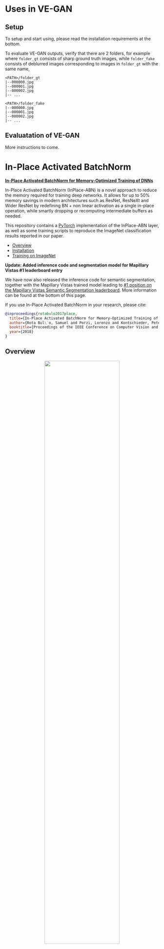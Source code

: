 # Uses in VE-GAN

## Setup

To setup and start using, please read the installation requirements at the bottom.

To evaluate VE-GAN outputs, verify that there are 2 folders, for example where `folder_gt` consists of sharp ground truth images,
while `folder_fake` consists of deblurred images corresponding to images in `folder_gt` with the same name,

```
<PATH>/folder_gt
|--000000.jpg
|--000001.jpg
|--000002.jpg
|-- ...

<PATH>/folder_fake
|--000000.jpg
|--000001.jpg
|--000002.jpg
|-- ...
```

## Evaluatation of VE-GAN

More instructions to come.

# In-Place Activated BatchNorm

[**In-Place Activated BatchNorm for Memory-Optimized Training of DNNs**](https://arxiv.org/abs/1712.02616)

In-Place Activated BatchNorm (InPlace-ABN) is a novel approach to reduce the memory required for training deep networks.
It allows for up to 50% memory savings in modern architectures such as ResNet, ResNeXt and Wider ResNet by redefining
BN + non linear activation as a single in-place operation, while smartly dropping or recomputing intermediate buffers as
needed.

This repository contains a [PyTorch](http://pytorch.org/) implementation of the InPlace-ABN layer, as well as some
training scripts to reproduce the ImageNet classification results reported in our paper.

- [Overview](#overview)
- [Installation](#installation)
- [Training on ImageNet](#training-on-imagenet)

**Update: Added inference code and segmentation model for Mapillary Vistas #1 leaderboard entry**

We have now also released the inference code for semantic segmentation, together with the Mapillary Vistas trained model leading to [#1 position on the Mapillary Vistas Semantic Segmentation leaderboard](https://eval-vistas.mapillary.com/featured-challenges/1/leaderboard/1). More information can be found at the bottom of this page.

If you use In-Place Activated BatchNorm in your research, please cite:
```bibtex
@inproceedings{rotabulo2017place,
  title={In-Place Activated BatchNorm for Memory-Optimized Training of DNNs},
  author={Rota Bul\`o, Samuel and Porzi, Lorenzo and Kontschieder, Peter},
  booktitle={Proceedings of the IEEE Conference on Computer Vision and Pattern Recognition},
  year={2018}
}
```

## Overview

<p align="center"><img width="70%" src="inplace_abn.png" /></p>

When processing a BN-Activation-Convolution sequence in the forward pass, most deep learning frameworks need to store
two big buffers, _i.e._ the input `x` of BN and the input `z` of Conv.
This is necessary because the standard implementations of the backward passes of BN and Conv depend on their inputs to
calculate the gradients.
Using Inplace-ABN to replace the BN-Activation sequence, we can safely discard `x`, thus saving up to 50% GPU memory at
training time.
To achieve this, we rewrite the backward pass of BN in terms of its output `y`, which is in turn reconstructed from `z`
by inverting the activation function.

## Requirements

To install PyTorch, please refer to https://github.com/pytorch/pytorch#installation.

**NOTE: our code _requires_ PyTorch v0.4**.

To install all dependencies using pip, just run:
```bash
pip install -r requirements.txt
```

Some parts of InPlace-ABN have native CUDA implementations, which are compiled using Pytorch v0.4's newly introduced
runtime module loading system, which requires a package called `ninja`.
This can easy be installed from most distributions' package managers, _e.g._ in Ubuntu derivatives:
```bash
sudo apt-get install ninja-build
```

## Training on ImageNet

Here you can find the results from our arXiv paper (top-1 / top-5 scores) with corresponding, trained models and md5 checksums, respectively. The model files provided below are made available under the [license attached to ImageNet](http://www.image-net.org/download-faq). 

| Network                           | Batch | 224            | 224, 10-crops  | 320           |       Trained models (+md5)      |
|-----------------------------------|-------|----------------|----------------|---------------|----------------------------------|
| [ResNeXt101, Std-BN][1]           | 256   | 77.04 / 93.50  | 78.72 / 94.47  | 77.92 / 94.28 | [`448438885986d14db5e870b95f814f91`][6] |
| [ResNeXt101, InPlace-ABN][2]      | 512   | 78.08 / 93.79  | 79.52 / 94.66  | 79.38 / 94.67 | [`3b7a221cbc076410eb12c8dd361b7e4e`][7] |
| [ResNeXt152, InPlace-ABN][3]      | 256   | 78.28 / 94.04  | 79.73 / 94.82  | 79.56 / 94.67 | [`2c8d572587961ed74611d534c5b2e9ce`][8] |
| [WideResNet38, InPlace-ABN][4]    | 256   | 79.72 / 94.78  | 81.03 / 95.43  | 80.69 / 95.27 | [`1c085ab70b789cc1d6c1594f7a761007`][9] |
| [ResNeXt101, InPlace-ABN sync][5] | 256   | 77.70 / 93.78  | 79.18 / 94.60  | 78.98 / 94.56 | [`0a85a21847b15e5a242e17bf3b753849`][10] |
| [DenseNet264, InPlace-ABN][11]    | 256   | 78.57 / 94.17  | 79.72 / 94.93  | 79.49 / 94.89 | [`0b413d67b725619441d0646d663865bf`][12] |

[1]: experiments/resnext101_stdbn_lr_256.json
[2]: experiments/resnext101_ipabn_lr_512.json
[3]: experiments/resnext152_ipabn_lr_256.json
[4]: experiments/wider_resnet38_ipabn_lr_256.json
[5]: experiments/resnext101_ipabn-sync_lr_256.json
[6]: https://drive.google.com/file/d/1qT8qCSZzUHorai1EP6Liywa28ASac_G_/view
[7]: https://drive.google.com/file/d/1rQd-NoZuCsGZ7_l_X9GO1GGiXeXHE8CT/view
[8]: https://drive.google.com/file/d/1RmHK3tdVTVsHiyNO14bYLkMC0XUjenIn/view
[9]: https://drive.google.com/file/d/1Y0McSz9InDSxMEcBylAbCv1gvyeaz8Ij/view
[10]: https://drive.google.com/file/d/1v2gmUPBMDKf0wZm9r1JwCQLGAig0DdXJ/view
[11]: experiments/densenet264_ipabn_lr_256.json
[12]: https://drive.google.com/file/d/1J2wp59bzzEd6zttM6oMa1KgbmCL1MS0k/view
### Data preparation

Our script uses [torchvision.datasets.ImageFolder](http://pytorch.org/docs/master/torchvision/datasets.html#torchvision.datasets.ImageFolder)
for loading ImageNet data, which expects folders organized as follows:
```
root/train/[class_id1]/xxx.{jpg,png,jpeg}
root/train/[class_id1]/xxy.{jpg,png,jpeg}
root/train/[class_id2]/xxz.{jpg,png,jpeg}
...

root/val/[class_id1]/asdas.{jpg,png,jpeg}
root/val/[class_id1]/123456.{jpg,png,jpeg}
root/val/[class_id2]/__32_.{jpg,png,jpeg}
...
```
Images can have any name, as long as the extension is that of a recognized image format.
Class ids are also free-form, but they are expected to match between train and validation data.
Note that the training data in the standard ImageNet distribution is already given in the required format, while
validation images need to be split into class sub-folders as described above.  

### Training

The main training script is `train_imagenet.py`: this supports training on ImageNet, or any other dataset formatted
as described above, while keeping a log of relevant metrics in Tensorboard format and periodically saving snapshots.
Most training parameters can be specified as a `json`-formatted configuration file (look [here](imagenet/config.py)
for a complete list of configurable parameters).
All parameters not explicitly specified in the configuration file are set to their defaults, also available in
[imagenet/config.py](imagenet/config.py).

Our arXiv results can be reproduced by running `train_imagenet.py` with the configuration files in `./experiments`.
As an example, the command to train `ResNeXt101` with InPlace-ABN, Leaky ReLU and `batch_size = 512` is:
```bash
python train_imagenet.py --log-dir /path/to/tensorboard/logs experiments/resnext101_ipabn_lr_512.json /path/to/imagenet/root
```

### Validation

Validation is run by `train_imagenet.py` at the end of every training epoch.
To validate a trained model, you can use the `test_imagenet.py` script, which allows for 10-crops validation and
transferring weights across compatible networks (_e.g._ from `ResNeXt101` with ReLU to `ResNeXt101` with Leaky
ReLU).
This script accepts the same configuration files as `train_imagenet.py`, but note that the `scale_val` and `crop_val`
parameters are ignored in favour of the `--scale` and `--crop` command-line arguments.

As an example, to validate the `ResNeXt101` trained above using 10-crops of size `224` from images scaled to `256`
pixels, you can run:
```bash
python test_imagenet.py --crop 224 --scale 256 --ten_crops experiments/resnext101_ipabn_lr_512.json /path/to/checkpoint /path/to/imagenet/root
```

## Usage for Semantic Segmentation on Cityscapes and Mapillary Vistas

We have successfully used InPlace-ABN with a DeepLab3 segmentation head that was trained on top of the WideResNet38
model above.
Due to InPlace-ABN, we can significantly increase the amount of input data to this model, which eventually allowed us to
obtain #1 positions on [Cityscapes](https://www.cityscapes-dataset.com/benchmarks/#scene-labeling-task),
[Mapillary Vistas](https://eval-vistas.mapillary.com/featured-challenges/1/leaderboard/1), [AutoNUE](http://cvit.iiit.ac.in/scene-understanding-challenge-2018/benchmarks.php), 
[Kitti](http://www.cvlibs.net/datasets/kitti/eval_semseg.php?benchmark=semantics2015) and
[ScanNet](http://dovahkiin.stanford.edu/adai/semantic_label) segmentation leaderboards.
The training settings mostly follow the description in our [paper](https://arxiv.org/abs/1712.02616).

### Mapillary Vistas pre-trained model

We release our WideResNet38 + DeepLab3 segmentation model trained on the Mapillary Vistas research set.
This is the model used to reach #1 position on the MVD semantic segmentation leaderboard.
The segmentation model file provided below is made available under a [CC BY-NC-SA 4.0 license](https://creativecommons.org/licenses/by-nc-sa/4.0/).

| Network                       | mIOU  | Trained model (+md5)                   |
|-------------------------------|-------|----------------------------------------|
| [WideResNet38 + DeepLab3][13] | 53.42 | [913f78486a34aa1577a7cd295e8a33bb][14] |

[13]: test_vistas.py
[14]: https://drive.google.com/file/d/1SJJx5-LFG3J3M99TrPMU-z6ZmgWynxo-/view

To use this, please download the `.pth.tar` model file linked above and run the `test_vistas.py` script as follows:
```bash
python test_vistas.py /path/to/model.pth.tar /path/to/input/folder /path/to/output/folder
```

The script will process all `.png`, `.jpg` and `.jpeg` images from the input folder and write the predictions in the
output folder as `.png` images.
For additional options, _e.g._ test time augmentation, please consult the script's help message.

The results on the test data written above were obtained by employing only scale 1.0 + flipping. 
